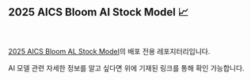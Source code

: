 ## 2025 AICS Bloom AI Stock Model 📈

</br>

[2025 AICS Bloom AL Stock Model](https://github.com/JeongMinIsBest/2025-AICS-Bloom-MODEL)의 배포 전용 레포지터리입니다.

AI 모델 관련 자세한 정보를 알고 싶다면 위에 기재된 링크를 통해 확인 가능합니다.

</br>
